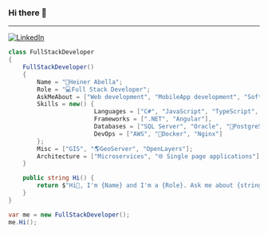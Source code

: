 ### Hi there 👋

<hr>

<a href="https://www.linkedin.com/in/heinerabella">![LinkedIn](https://img.shields.io/badge/LinkedIn-0077B5?style=for-the-badge&logo=linkedin&logoColor=white)</a>

```c#
class FullStackDeveloper
{
    FullStackDeveloper()
    {
        Name = "🙋Heiner Abella";
        Role = "💻Full Stack Developer";
        AskMeAbout = ["Web development", "MobileApp development", "Software development", "GIS"];
        Skills = new() {
                        Languages = ["C#", "JavaScript", "TypeScript", "🐍Python"],
                        Frameworks = [".NET", "Angular"],
                        Databases = ["SQL Server", "Oracle", "🐘PostgreSql", "Sqlite"],
                        DevOps = ["AWS", "🐋Docker", "Nginx"]
        };
        Misc = ["GIS", "🌎GeoServer", "OpenLayers"];      
        Architecture = ["Microservices", "🌐 Single page applications"];
    }

    public string Hi() {         
        return $"Hi👋, I'm {Name} and I'm a {Role}. Ask me about {string.Join(", ", AskMeAbout)}";
    }
}

var me = new FullStackDeveloper();
me.Hi();
```


<!--
**iamheiner/iamheiner** is a ✨ _special_ ✨ repository because its `README.md` (this file) appears on your GitHub profile.

Here are some ideas to get you started:

- 🔭 I’m currently working on ...
- 🌱 I’m currently learning ...
- 👯 I’m looking to collaborate on ...
- 🤔 I’m looking for help with ...
- 💬 Ask me about ...
- 📫 How to reach me: ...
- 😄 Pronouns: ...
- ⚡ Fun fact: ...
-->
